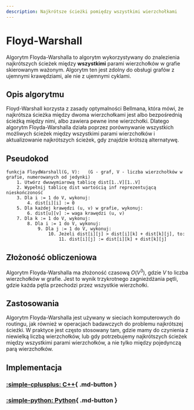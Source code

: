 ```yaml
---
description: Najkrótsze ścieżki pomiędzy wszystkimi wierzchołkami
---
```


# Floyd-Warshall

Algorytm Floyda-Warshalla to algorytm wykorzystywany do znalezienia najkrótszych ścieżek między **wszystkimi** parami wierzchołków w grafie skierowanym ważonym. Algorytm ten jest zdolny do obsługi grafów z ujemnymi krawędziami, ale nie z ujemnymi cyklami.

## Opis algorytmu

Floyd-Warshall korzysta z zasady optymalności Bellmana, która mówi, że najkrótsza ścieżka między dwoma wierzchołkami jest albo bezpośrednią ścieżką między nimi, albo zawiera pewne inne wierzchołki. Dlatego algorytm Floyda-Warshalla działa poprzez porównywanie wszystkich możliwych ścieżek między wszystkimi parami wierzchołków i aktualizowanie najkrótszych ścieżek, gdy znajdzie krótszą alternatywę.

## Pseudokod

```
funkcja FloydWarshall(G, V):   (G - graf, V - liczba wierzchołków w grafie, numerowanych od jedynki)
    1. Utwórz dwuwymiarową tablicę dist[1..V][1..V]
    2. Wypełnij tablicę dist wartością inf reprezentującą nieskończoność
    3. Dla i := 1 do V, wykonuj:
        4. dist[i][i] := 0
    5. Dla każdej krawędzi (u, v) w grafie, wykonuj:
        6. dist[u][v] := waga krawędzi (u, v)
    7. Dla k := 1 do V, wykonuj:
        8. Dla i := 1 do V, wykonuj:
            9. Dla j := 1 do V, wykonuj:
                10. Jeżeli dist[i][j] > dist[i][k] + dist[k][j], to:
                    11. dist[i][j] := dist[i][k] + dist[k][j]
```

## Złożoność obliczeniowa

Algorytm Floyda-Warshalla ma złożoność czasową $O(V^3)$, gdzie $V$ to liczba wierzchołków w grafie. Jest to wynik trzykrotnego zagnieżdżania pętli, gdzie każda pętla przechodzi przez wszystkie wierzchołki.

## Zastosowania

Algorytm Floyda-Warshalla jest używany w sieciach komputerowych do routingu, jak również w operacjach badawczych do problemu najkrótszej ścieżki. W praktyce jest często stosowany tam, gdzie mamy do czynienia z niewielką liczbą wierzchołków, lub gdy potrzebujemy najkrótszych ścieżek między wszystkimi parami wierzchołków, a nie tylko między pojedynczą parą wierzchołków.

## Implementacja

### [:simple-cplusplus: C++](../../programming/c++/algorithms/graphs/floyd-warshall.md){ .md-button }

### [:simple-python: Python](../../programming/python/algorithms/graphs/floyd-warshall.md){ .md-button }
